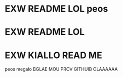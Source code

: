 # EXW README LOL peos

# EXW README LOL

# EXW KIALLO READ ME

peos megalo
BGLAE MOU PROV<LIMA> GITHUIB OLAAAAAA
